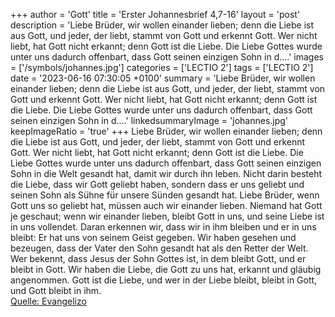 +++
author = 'Gott'
title = 'Erster Johannesbrief 4,7-16'
layout = 'post'
description = 'Liebe Brüder, wir wollen einander lieben; denn die Liebe ist aus Gott, und jeder, der liebt, stammt von Gott und erkennt Gott. Wer nicht liebt, hat Gott nicht erkannt; denn Gott ist die Liebe. Die Liebe Gottes wurde unter uns dadurch offenbart, dass Gott seinen einzigen Sohn in d....'
images = ['/symbols/johannes.jpg']
categories = ['LECTIO 2']
tags = ['LECTIO 2']
date = '2023-06-16 07:30:05 +0100'
summary = 'Liebe Brüder, wir wollen einander lieben; denn die Liebe ist aus Gott, und jeder, der liebt, stammt von Gott und erkennt Gott. Wer nicht liebt, hat Gott nicht erkannt; denn Gott ist die Liebe. Die Liebe Gottes wurde unter uns dadurch offenbart, dass Gott seinen einzigen Sohn in d....'
linkedsummaryImage = 'johannes.jpg'
keepImageRatio = 'true'
+++
Liebe Brüder, wir wollen einander lieben; denn die Liebe ist aus Gott, und jeder, der liebt, stammt von Gott und erkennt Gott.
Wer nicht liebt, hat Gott nicht erkannt; denn Gott ist die Liebe.
Die Liebe Gottes wurde unter uns dadurch offenbart, dass Gott seinen einzigen Sohn in die Welt gesandt hat, damit wir durch ihn leben.<!--more-->
Nicht darin besteht die Liebe, dass wir Gott geliebt haben, sondern dass er uns geliebt und seinen Sohn als Sühne für unsere Sünden gesandt hat.
Liebe Brüder, wenn Gott uns so geliebt hat, müssen auch wir einander lieben.
Niemand hat Gott je geschaut; wenn wir einander lieben, bleibt Gott in uns, und seine Liebe ist in uns vollendet.
Daran erkennen wir, dass wir in ihm bleiben und er in uns bleibt: Er hat uns von seinem Geist gegeben.
Wir haben gesehen und bezeugen, dass der Vater den Sohn gesandt hat als den Retter der Welt.
Wer bekennt, dass Jesus der Sohn Gottes ist, in dem bleibt Gott, und er bleibt in Gott.
Wir haben die Liebe, die Gott zu uns hat, erkannt und gläubig angenommen. Gott ist die Liebe, und wer in der Liebe bleibt, bleibt in Gott, und Gott bleibt in ihm.<br> [Quelle: Evangelizo](https://evangeliumtagfuertag.org/DE/gospel)